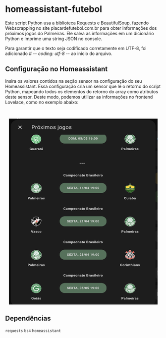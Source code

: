 
# homeassistant-futebol

Este script Python usa a biblioteca Requests e BeautifulSoup, fazendo Webscrapping no site placardefutebol.com.br para obter informações dos próximos jogos do Palmeiras. Ele salva as informações em um dicionário Python e imprime uma string JSON no console. 

Para garantir que o texto seja codificado corretamente em UTF-8, foi adicionado # -*- coding: utf-8 -*- ao início do arquivo.

## Configuração no Homeassistant

Insira os valores contidos na seção sensor na configuração do seu Homeassistant. Essa configuração cria um sensor que lê o retorno do script Python, mapeando todos os elementos do retorno do array como atributos deste sensor. Deste modo, podemos utilizar as informações no frontend Lovelace, como no exemplo abaixo:


<br />
<p align="center">
  <a href="https://github.com/thiagobucca/homeassistant-futebol">
    <img src="images/screenshots.png" alt="Logo" width="480" height="600">
  </a>
</p>

## Dependências

`requests`
`bs4`
`homeassistant`


<!-- MARKDOWN LINKS & IMAGES -->
[product-screenshot]: images/screenshots.png
